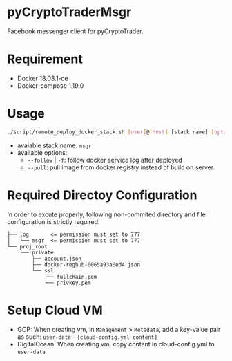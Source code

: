 # pyCryptoTraderMsgr

Facebook messenger client for pyCryptoTrader.

# Requirement

- Docker 18.03.1-ce
- Docker-compose 1.19.0

# Usage

``` sh
./script/remote_deploy_docker_stack.sh [user]@[host] [stack name] [options]
```

- avaiable stack name: `msgr`
- available options:
  - `--follow` | `-f`: follow docker service log after deployed
  - `--pull`: pull image from docker registry instead of build on server

# Required Directoy Configuration

In order to excute properly, following non-commited directory and file configuration is strictly required.

```
├── log       <= permission must set to 777
│   └── msgr  <= permission must set to 777
└── proj_root
    └── private
        ├── account.json
        ├── docker-reghub-0065a93a0ed4.json
        └── ssl
            ├── fullchain.pem
            └── privkey.pem
```

# Setup Cloud VM

- GCP: When creating vm, in `Management` > `Metadata`, add a key-value pair as such: `user-data` - `[cloud-config.yml content]`
- DigitalOcean: When creating vm, copy content in cloud-config.yml to `user-data`